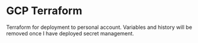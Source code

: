 # GCP Terraform
Terraform for deployment to personal account. Variables and history will be removed once I have deployed secret management.
